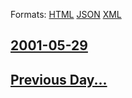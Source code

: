
Formats: [HTML](2001/05/29/index.html)  [JSON](2001/05/29/index.json)  [XML](2001/05/29/index.xml)  

## [2001-05-29](/news/2001/05/29/index.md)

## [Previous Day...](/news/2001/05/28/index.md)

